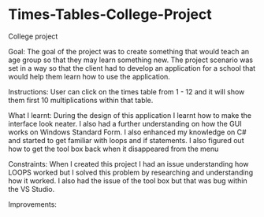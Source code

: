 # Times-Tables-College-Project

College project

Goal: The goal of the project was to create something that would teach an age group so that they may learn something new. The project scenario was set in a way so that the client had to develop an application for a school that would help them learn how to use the application.

Instructions: User can click on the times table from 1 - 12 and it will show them first 10 multiplications within that table. 

What I learnt: During the design of this application I learnt how to make the interface look neater. I also had a further understanding on how the GUI works on Windows Standard Form. I also enhanced my knowledge on C# and started to get familiar with loops and if statements. I also figured out how to get the tool box back when it disappeared from the menu

Constraints: When I created this project I had an issue understanding how LOOPS worked but I solved this problem by researching and understanding how it worked. I also had the issue of the tool box but that was bug within the VS Studio.

Improvements:
